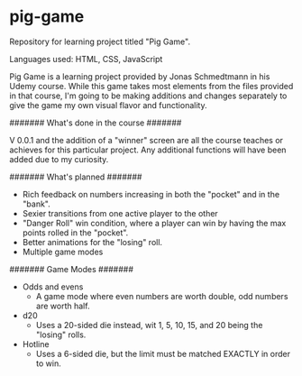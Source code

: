 # pig-game
Repository for learning project titled "Pig Game".

Languages used: HTML, CSS, JavaScript

Pig Game is a learning project provided by Jonas Schmedtmann in his Udemy course.
While this game takes most elements from the files provided in that course, I'm going to be making additions and changes separately to give the game my own visual flavor and functionality. 

####### 
What's done in the course
#######

V 0.0.1 and the addition of a "winner" screen are all the course teaches or achieves for this particular project. Any additional functions will have been added due to my curiosity. 

#######
What's planned
#######
- Rich feedback on numbers increasing in both the "pocket" and in the "bank". 
- Sexier transitions from one active player to the other
- "Danger Roll" win condition, where a player can win by having the max points rolled in the "pocket".
- Better animations for the "losing" roll.
- Multiple game modes


#######
Game Modes
#######
- Odds and evens
  - A game mode where even numbers are worth double, odd numbers are worth half.
- d20
  - Uses a 20-sided die instead, wit 1, 5, 10, 15, and 20 being the "losing" rolls.
- Hotline
  - Uses a 6-sided die, but the limit must be matched EXACTLY in order to win. 
